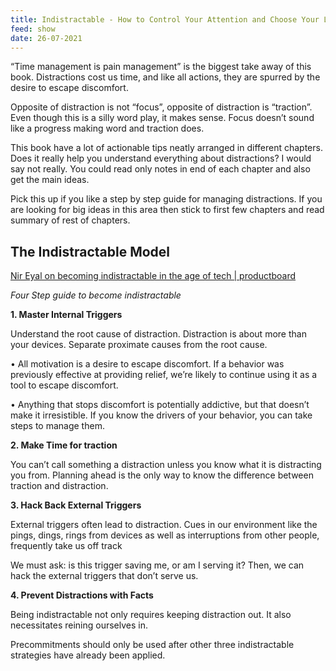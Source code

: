 ```yaml
---
title: Indistractable - How to Control Your Attention and Choose Your Life Book Review
feed: show
date: 26-07-2021
---
```

“Time management is pain management” is the biggest take away of this book. Distractions cost us time, and like all actions, they are spurred by the desire to escape discomfort.

Opposite of distraction is not “focus”, opposite of distraction is “traction”. Even though this is a silly word play, it makes sense. Focus doesn’t sound like a progress making word and traction does. 

This book have a lot of actionable tips neatly arranged in different chapters. Does it really help you understand everything about distractions? I would say not really. You could read only notes in end of each chapter and also get the main ideas. 

Pick this up if you like a step by step guide for managing distractions. If you are looking for big ideas in this area then stick to first few chapters and read summary of rest of chapters. 

## The Indistractable Model

[Nir Eyal on becoming indistractable in the age of tech | productboard](https://web.archive.org/web/20230529074854im_/https://productboard.com/wp-content/uploads/2019/12/screen-shot-2019-12-16-at-10-07-45-pm.png)

_Four Step guide to become indistractable_

**1. Master Internal Triggers**

Understand the root cause of distraction. Distraction is about more than your devices. Separate proximate causes from the root cause.

• All motivation is a desire to escape discomfort. If a behavior was previously effective at providing relief, we’re likely to continue using it as a tool to escape discomfort.

• Anything that stops discomfort is potentially addictive, but that doesn’t make it irresistible. If you know the drivers of your behavior, you can take steps to manage them.

**2. Make Time for traction**

You can’t call something a distraction unless you know what it is distracting you from. Planning ahead is the only way to know the difference between traction and distraction.

**3. Hack Back External Triggers**

External triggers often lead to distraction. Cues in our environment like the pings, dings, rings from devices as well as interruptions from other people, frequently take us off track

We must ask: is this trigger saving me, or am I serving it? Then, we can hack the external triggers that don’t serve us.

**4. Prevent Distractions with Facts**

Being indistractable not only requires keeping distraction out. It also necessitates reining ourselves in.

Precommitments should only be used after other three indistractable strategies have already been applied.